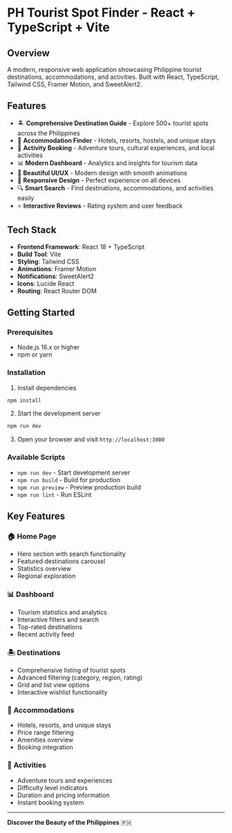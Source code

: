 # PH Tourist Spot Finder - React + TypeScript + Vite

## Overview
A modern, responsive web application showcasing Philippine tourist destinations, accommodations, and activities. Built with React, TypeScript, Tailwind CSS, Framer Motion, and SweetAlert2.

## Features
- 🏝️ **Comprehensive Destination Guide** - Explore 500+ tourist spots across the Philippines
- 🏨 **Accommodation Finder** - Hotels, resorts, hostels, and unique stays
- 🎯 **Activity Booking** - Adventure tours, cultural experiences, and local activities
- 📊 **Modern Dashboard** - Analytics and insights for tourism data
- 🎨 **Beautiful UI/UX** - Modern design with smooth animations
- 📱 **Responsive Design** - Perfect experience on all devices
- 🔍 **Smart Search** - Find destinations, accommodations, and activities easily
- ⭐ **Interactive Reviews** - Rating system and user feedback

## Tech Stack
- **Frontend Framework**: React 18 + TypeScript
- **Build Tool**: Vite
- **Styling**: Tailwind CSS
- **Animations**: Framer Motion
- **Notifications**: SweetAlert2
- **Icons**: Lucide React
- **Routing**: React Router DOM

## Getting Started

### Prerequisites
- Node.js 16.x or higher
- npm or yarn

### Installation
1. Install dependencies
```bash
npm install
```

2. Start the development server
```bash
npm run dev
```

3. Open your browser and visit `http://localhost:3000`

### Available Scripts
- `npm run dev` - Start development server
- `npm run build` - Build for production
- `npm run preview` - Preview production build
- `npm run lint` - Run ESLint

## Key Features

### 🏠 **Home Page**
- Hero section with search functionality
- Featured destinations carousel
- Statistics overview
- Regional exploration

### 📊 **Dashboard**
- Tourism statistics and analytics
- Interactive filters and search
- Top-rated destinations
- Recent activity feed

### 🏝️ **Destinations**
- Comprehensive listing of tourist spots
- Advanced filtering (category, region, rating)
- Grid and list view options
- Interactive wishlist functionality

### 🏨 **Accommodations**
- Hotels, resorts, and unique stays
- Price range filtering
- Amenities overview
- Booking integration

### 🎯 **Activities**
- Adventure tours and experiences
- Difficulty level indicators
- Duration and pricing information
- Instant booking system

---

**Discover the Beauty of the Philippines** 🇵🇭
